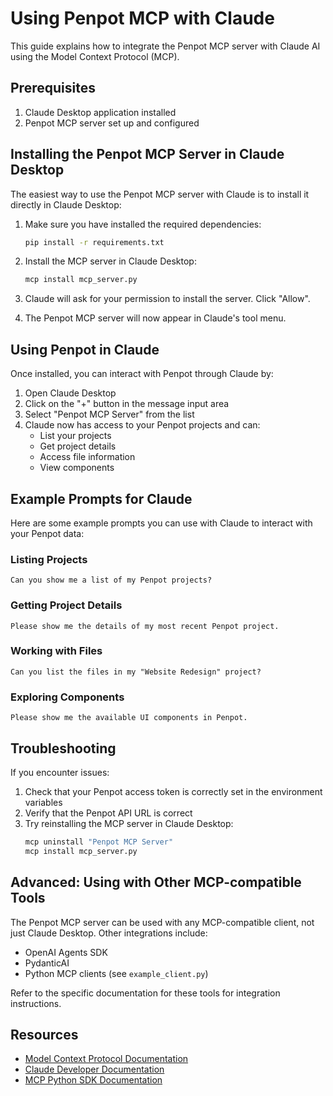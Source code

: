 # Using Penpot MCP with Claude

This guide explains how to integrate the Penpot MCP server with Claude AI using the Model Context Protocol (MCP).

## Prerequisites

1. Claude Desktop application installed
2. Penpot MCP server set up and configured

## Installing the Penpot MCP Server in Claude Desktop

The easiest way to use the Penpot MCP server with Claude is to install it directly in Claude Desktop:

1. Make sure you have installed the required dependencies:
   ```bash
   pip install -r requirements.txt
   ```

2. Install the MCP server in Claude Desktop:
   ```bash
   mcp install mcp_server.py
   ```

3. Claude will ask for your permission to install the server. Click "Allow".

4. The Penpot MCP server will now appear in Claude's tool menu.

## Using Penpot in Claude

Once installed, you can interact with Penpot through Claude by:

1. Open Claude Desktop
2. Click on the "+" button in the message input area
3. Select "Penpot MCP Server" from the list
4. Claude now has access to your Penpot projects and can:
   - List your projects
   - Get project details
   - Access file information
   - View components

## Example Prompts for Claude

Here are some example prompts you can use with Claude to interact with your Penpot data:

### Listing Projects

```
Can you show me a list of my Penpot projects?
```

### Getting Project Details

```
Please show me the details of my most recent Penpot project.
```

### Working with Files

```
Can you list the files in my "Website Redesign" project?
```

### Exploring Components

```
Please show me the available UI components in Penpot.
```

## Troubleshooting

If you encounter issues:

1. Check that your Penpot access token is correctly set in the environment variables
2. Verify that the Penpot API URL is correct
3. Try reinstalling the MCP server in Claude Desktop:
   ```bash
   mcp uninstall "Penpot MCP Server"
   mcp install mcp_server.py
   ```

## Advanced: Using with Other MCP-compatible Tools

The Penpot MCP server can be used with any MCP-compatible client, not just Claude Desktop. Other integrations include:

- OpenAI Agents SDK
- PydanticAI
- Python MCP clients (see `example_client.py`)

Refer to the specific documentation for these tools for integration instructions.

## Resources

- [Model Context Protocol Documentation](https://modelcontextprotocol.io)
- [Claude Developer Documentation](https://docs.anthropic.com)
- [MCP Python SDK Documentation](https://github.com/modelcontextprotocol/python-sdk)

